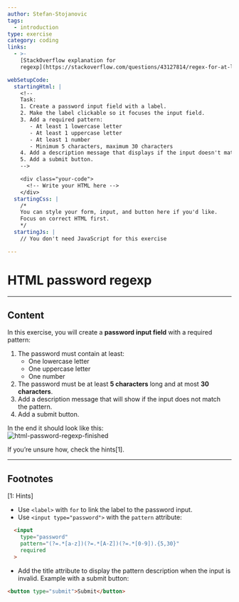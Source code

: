 ```yaml
---
author: Stefan-Stojanovic
tags:
  - introduction
type: exercise
category: coding
links:
  - >-
    [StackOverflow explanation for
    regexp](https://stackoverflow.com/questions/43127814/regex-for-at-least-1-number-1-lower-case-and-1-upper-case-letter){website}

webSetupCode:
  startingHtml: |
    <!-- 
    Task:
    1. Create a password input field with a label.
    2. Make the label clickable so it focuses the input field.
    3. Add a required pattern:
       - At least 1 lowercase letter
       - At least 1 uppercase letter
       - At least 1 number
       - Minimum 5 characters, maximum 30 characters
    4. Add a description message that displays if the input doesn't match the pattern.
    5. Add a submit button.
    -->

    <div class="your-code">
      <!-- Write your HTML here -->
    </div>
  startingCss: |
    /* 
    You can style your form, input, and button here if you'd like.
    Focus on correct HTML first.
    */
  startingJs: |
    // You don't need JavaScript for this exercise

---
```


# HTML password regexp

---

## Content

In this exercise, you will create a **password input field** with a required pattern:  
1. The password must contain at least:  
   - One lowercase letter  
   - One uppercase letter  
   - One number  
2. The password must be at least **5 characters** long and at most **30 characters**.  
3. Add a description message that will show if the input does not match the pattern.  
4. Add a submit button.  

In the end it should look like this:  
![html-password-regexp-finished](https://img.enkipro.com/e787cbc5ccdac92bdcab092396013184.png)  

If you’re unsure how, check the hints[1].  

---

## Footnotes

[1: Hints]
- Use `<label>` with `for` to link the label to the password input.  
- Use `<input type="password">` with the `pattern` attribute:  
```html
  <input 
    type="password" 
    pattern="(?=.*[a-z])(?=.*[A-Z])(?=.*[0-9]).{5,30}" 
    required
  >
```
- Add the title attribute to display the pattern description when the input is invalid.
Example with a submit button:
```html
<button type="submit">Submit</button>
```